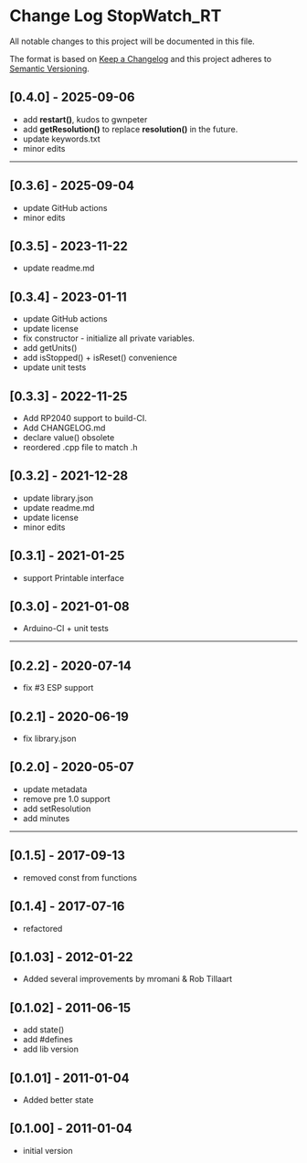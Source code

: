 # Change Log StopWatch_RT

All notable changes to this project will be documented in this file.

The format is based on [Keep a Changelog](http://keepachangelog.com/)
and this project adheres to [Semantic Versioning](http://semver.org/).


## [0.4.0] - 2025-09-06
- add **restart()**, kudos to gwnpeter
- add **getResolution()** to replace **resolution()** in the future.
- update keywords.txt
- minor edits

----

## [0.3.6] - 2025-09-04
- update GitHub actions
- minor edits

## [0.3.5] - 2023-11-22
- update readme.md

## [0.3.4] - 2023-01-11
- update GitHub actions
- update license
- fix constructor - initialize all private variables.
- add getUnits()
- add isStopped() + isReset() convenience
- update unit tests

## [0.3.3] - 2022-11-25
- Add RP2040 support to build-CI.
- Add CHANGELOG.md
- declare value() obsolete
- reordered .cpp file to match .h

## [0.3.2] - 2021-12-28
- update library.json
- update readme.md
- update license
- minor edits

## [0.3.1] - 2021-01-25
- support Printable interface

## [0.3.0] - 2021-01-08
- Arduino-CI + unit tests

----

## [0.2.2] - 2020-07-14
- fix #3 ESP support

## [0.2.1] - 2020-06-19
- fix library.json

## [0.2.0] - 2020-05-07
- update metadata
- remove pre 1.0 support
- add setResolution
- add minutes

----

## [0.1.5] - 2017-09-13
- removed const from functions

## [0.1.4] - 2017-07-16
- refactored

## [0.1.03] - 2012-01-22
- Added several improvements by mromani & Rob Tillaart

## [0.1.02] - 2011-06-15
- add state()
- add #defines
- add lib version

## [0.1.01] - 2011-01-04
- Added better state

## [0.1.00] - 2011-01-04
- initial version

